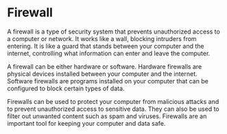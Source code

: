 # Firewall

A firewall is a type of security system that prevents unauthorized access to a computer or network. It works like a wall, blocking intruders from entering. It is like a guard that stands between your computer and the internet, controlling what information can enter and leave the computer. 

A firewall can be either hardware or software. Hardware firewalls are physical devices installed between your computer and the internet. Software firewalls are programs installed on your computer that can be configured to block certain types of data. 

Firewalls can be used to protect your computer from malicious attacks and to prevent unauthorized access to sensitive data. They can also be used to filter out unwanted content such as spam and viruses. Firewalls are an important tool for keeping your computer and data safe.
